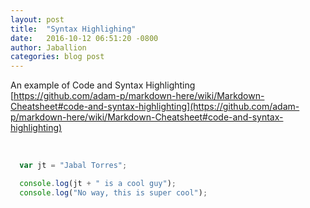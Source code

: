 ```yaml
---
layout: post
title:  "Syntax Highlighing"
date:   2016-10-12 06:51:20 -0800
author: Jaballion
categories: blog post
---
```


An example of Code and Syntax Highlighting  
[https://github.com/adam-p/markdown-here/wiki/Markdown-Cheatsheet#code-and-syntax-highlighting](https://github.com/adam-p/markdown-here/wiki/Markdown-Cheatsheet#code-and-syntax-highlighting)  

<br>

```javascript
  var jt = "Jabal Torres";

  console.log(jt + " is a cool guy");
  console.log("No way, this is super cool");

```

